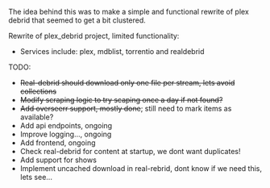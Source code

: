 The idea behind this was to make a simple and functional rewrite of plex debrid that seemed to get a bit clustered.

Rewrite of plex_debrid project, limited functionality:
- Services include: plex, mdblist, torrentio and realdebrid

TODO:
- ~~Real-debrid should download only one file per stream, lets avoid collections~~
- ~~Modify scraping logic to try scaping once a day if not found?~~
- ~~Add overseerr support, mostly done~~; still need to mark items as available?
- Add api endpoints, ongoing
- Improve logging..., ongoing
- Add frontend, ongoing
- Check real-debrid for content at startup, we dont want duplicates!
- Add support for shows
- Implement uncached download in real-rebrid, dont know if we need this, lets see...
